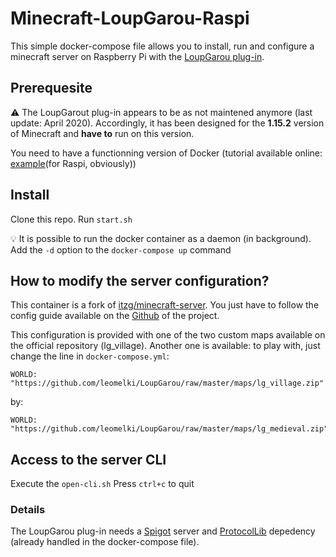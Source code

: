# Minecraft-LoupGarou-Raspi

This simple docker-compose file allows you to install, run and configure a minecraft server on Raspberry Pi with the [LoupGarou plug-in](https://github.com/leomelki/LoupGarou).

## Prerequesite
:warning: The LoupGarout plug-in appears to be as not maintened anymore (last update: April 2020). Accordingly, it has been designed for the **1.15.2** version of Minecraft and **have to** run on this version.

You need to have a functionning version of Docker (tutorial available online: [example](https://dev.to/rohansawant/installing-docker-and-docker-compose-on-the-raspberry-pi-in-5-simple-steps-3mgl)(for Raspi, obviously))

## Install
Clone this repo.
Run ```start.sh```

:bulb: It is possible to run the docker container as a daemon (in background).
Add the `-d` option to the `docker-compose up` command

## How to modify the server configuration?
This container is a fork of [itzg/minecraft-server](https://hub.docker.com/r/itzg/minecraft-server).
You just have to follow the config guide available on the [Github](https://github.com/itzg/docker-minecraft-server) of the project.

This configuration is provided with one of the two custom maps available on the official repository (lg_village). Another one is available: to play with, just change the line in `docker-compose.yml`:
```
WORLD: "https://github.com/leomelki/LoupGarou/raw/master/maps/lg_village.zip"
```
by:
```
WORLD: "https://github.com/leomelki/LoupGarou/raw/master/maps/lg_medieval.zip"
```

## Access to the server CLI
Execute the `open-cli.sh`
Press `ctrl+c` to quit

### Details
The LoupGarou plug-in needs a [Spigot](https://getbukkit.org/download/spigot) server and [ProtocolLib](https://github.com/dmulloy2/ProtocolLib/) depedency (already handled in the docker-compose file).


